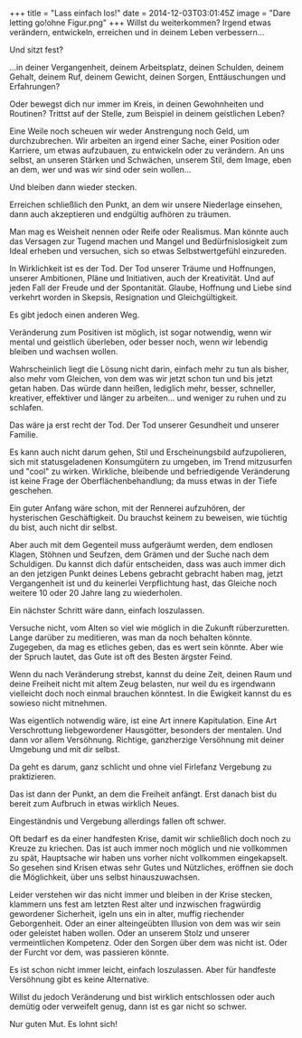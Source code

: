+++
title = "Lass einfach los!"
date = 2014-12-03T03:01:45Z
image = "Dare letting go!ohne Figur.png"
+++
Willst du weiterkommen? Irgend etwas verändern, entwickeln, erreichen und in deinem Leben verbessern...

Und sitzt fest?

...in deiner Vergangenheit, deinem Arbeitsplatz, deinen Schulden, deinem Gehalt, deinem Ruf, deinem Gewicht, deinen Sorgen, Enttäuschungen und Erfahrungen?

Oder bewegst dich nur immer im Kreis, in deinen  Gewohnheiten und Routinen? Trittst auf der Stelle, zum Beispiel in deinem geistlichen Leben?

Eine Weile noch scheuen wir weder Anstrengung noch Geld, um durchzubrechen. Wir arbeiten an irgend einer Sache, einer Position oder Karriere, um etwas aufzubauen, zu entwickeln oder zu verändern. An uns selbst, an unseren Stärken und Schwächen, unserem Stil, dem Image, eben an dem, wer und was wir sind oder sein wollen...

Und bleiben dann wieder stecken.

Erreichen schließlich den Punkt, an dem wir unsere Niederlage einsehen, dann auch akzeptieren und endgültig aufhören zu träumen.

Man mag es Weisheit nennen oder Reife oder Realismus. Man könnte auch das Versagen zur Tugend machen und Mangel und Bedürfnislosigkeit zum Ideal erheben und versuchen, sich so etwas Selbstwertgefühl einzureden.

In Wirklichkeit ist es der Tod. Der Tod unserer Träume und Hoffnungen, unserer Ambitionen, Pläne und Initiativen, auch der Kreativität. Und auf jeden Fall der Freude und der Spontanität. Glaube, Hoffnung und Liebe sind verkehrt worden in Skepsis, Resignation und Gleichgültigkeit.

Es gibt jedoch einen anderen Weg.

Veränderung zum Positiven ist möglich, ist sogar notwendig, wenn wir mental und geistlich überleben, oder besser noch, wenn wir lebendig bleiben und wachsen wollen.

Wahrscheinlich liegt die Lösung nicht darin, einfach mehr zu tun als bisher, also mehr vom Gleichen, von dem was wir jetzt schon tun und bis jetzt getan haben. Das würde dann heißen, lediglich mehr, besser, schneller, kreativer, effektiver und länger zu arbeiten... und weniger zu ruhen und zu schlafen.

Das wäre ja erst recht der Tod. Der Tod unserer Gesundheit und unserer Familie.

Es kann auch nicht darum gehen, Stil und Erscheinungsbild aufzupolieren, sich mit statusgeladenen Konsumgütern zu umgeben, im Trend mitzusurfen und "cool" zu wirken. Wirkliche, bleibende und befriedigende Veränderung ist keine Frage der Oberflächenbehandlung; da muss etwas in der Tiefe geschehen.

Ein guter Anfang wäre schon, mit der Rennerei aufzuhören, der hysterischen Geschäftigkeit. Du brauchst keinem zu beweisen, wie tüchtig du bist, auch nicht dir selbst.

Aber auch mit dem Gegenteil muss aufgeräumt werden, dem endlosen Klagen, Stöhnen und Seufzen, dem  Grämen und der Suche nach dem Schuldigen. Du kannst dich dafür entscheiden, dass was auch immer dich an den jetzigen Punkt deines Lebens gebracht gebracht haben mag, jetzt Vergangenheit ist und du keinerlei Verpflichtung hast, das Gleiche noch weitere 10 oder 20 Jahre lang zu wiederholen.

Ein nächster Schritt wäre dann, einfach loszulassen.

Versuche nicht, vom Alten so viel wie möglich in die Zukunft rüberzuretten. Lange darüber zu meditieren, was man da noch behalten könnte. Zugegeben, da mag es etliches geben, das es wert sein könnte. Aber wie der Spruch lautet, das Gute ist oft des Besten ärgster Feind.

Wenn du nach Veränderung strebst, kannst du deine Zeit, deinen Raum und deine Freiheit nicht mit altem Zeug belasten, nur weil du es irgendwann vielleicht doch noch einmal brauchen könntest. In die Ewigkeit kannst du es sowieso nicht mitnehmen.

Was eigentlich notwendig wäre, ist eine Art innere Kapitulation. Eine Art Verschrottung liebgewordener Hausgötter, besonders der mentalen. Und dann vor allem Versöhnung. Richtige, ganzherzige Versöhnung mit deiner Umgebung und mit dir selbst.

Da geht es darum, ganz schlicht und ohne viel Firlefanz Vergebung zu praktizieren.

Das ist dann der Punkt, an dem die Freiheit anfängt. Erst danach bist du bereit zum Aufbruch in etwas wirklich Neues.

Eingeständnis und Vergebung allerdings fallen oft schwer.

Oft bedarf es da einer handfesten Krise, damit wir schließlich doch noch zu Kreuze zu kriechen. Das ist auch immer noch möglich und nie vollkommen zu spät, Hauptsache wir haben uns vorher nicht vollkommen eingekapselt. So gesehen sind Krisen etwas sehr Gutes und Nützliches, eröffnen sie doch die Möglichkeit, über uns selbst hinauszuwachsen.

Leider verstehen wir das nicht immer und bleiben in der Krise stecken, klammern uns fest am letzten Rest alter und inzwischen fragwürdig gewordener Sicherheit, igeln uns ein in alter, muffig riechender Geborgenheit. Oder an einer alteingeübten Illusion von dem was wir sein oder geleistet haben wollen. Oder an unserem Stolz und unserer vermeintlichen Kompetenz. Oder den Sorgen über dem was nicht ist. Oder der Furcht vor dem, was passieren könnte.

Es ist schon nicht immer leicht, einfach loszulassen. Aber für handfeste Versöhnung gibt es keine Alternative.

Willst du jedoch Veränderung und bist wirklich entschlossen oder auch demütig oder verweifelt genug, dann ist es gar nicht so schwer.

Nur guten Mut. Es lohnt sich!
